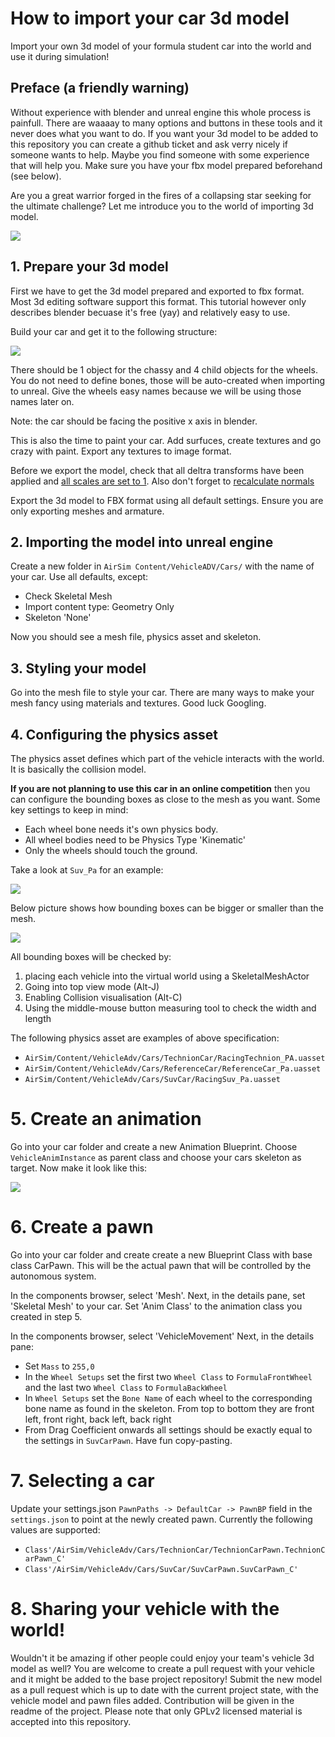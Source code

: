 # How to import your car 3d model

Import your own 3d model of your formula student car into the world and use it during simulation!

## Preface (a friendly warning)
Without experience with blender and unreal engine this whole process is painfull.
There are waaaay to many options and buttons in these tools and it never does what you want to do.
If you want your 3d model to be added to this repository you can create a github ticket and ask verry nicely if someone wants to help.
Maybe you find someone with some experience that will help you.
Make sure you have your fbx model prepared beforehand (see below).

Are you a great warrior forged in the fires of a collapsing star seeking for the ultimate challenge?
Let me introduce you to the world of importing 3d model. 

![](images/goingonanadventure.gif)

## 1. Prepare your 3d model

First we have to get the 3d model prepared and exported to fbx format.
Most 3d editing software support this format.
This tutorial however only describes blender becuase it's free (yay) and relatively easy to use.

Build your car and get it to the following structure:

![](images/blender-structure.png)

There should be 1 object for the chassy and 4 child objects for the wheels.
You do not need to define bones, those will be auto-created when importing to unreal.
Give the wheels easy names because we will be using those names later on.

Note: the car should be facing the positive x axis in blender.

This is also the time to paint your car.
Add surfuces, create textures and go crazy with paint.
Export any textures to image format.

Before we export the model, check that all deltra transforms have been applied and [all scales are set to 1](https://blender.stackexchange.com/questions/31769/how-to-set-the-current-scale-to-1/31771).
Also don't forget to [recalculate normals](https://blender.stackexchange.com/a/153695/100133)

Export the 3d model to FBX format using all default settings.
Ensure you are only exporting meshes and armature.

## 2. Importing the model into unreal engine
Create a new folder in `AirSim Content/VehicleADV/Cars/` with the name of your car.
Use all defaults, except:

* Check Skeletal Mesh
* Import content type: Geometry Only
* Skeleton 'None'

Now you should see a mesh file, physics asset and skeleton.

## 3. Styling your model
Go into the mesh file to style your car. 
There are many ways to make your mesh fancy using materials and textures.
Good luck Googling.

## 4. Configuring the physics asset
The physics asset defines which part of the vehicle interacts with the world.
It is basically the collision model.

**If you are not planning to use this car in an online competition** then you can configure the bounding boxes as close to the mesh as you want.
Some key settings to keep in mind:

* Each wheel bone needs it's own physics body.
* All wheel bodies need to be Physics Type 'Kinematic'
* Only the wheels should touch the ground.

Take a look at `Suv_Pa` for an example:

![](images/ue-suv_pa.png)

Below picture shows how bounding boxes can be bigger or smaller than the mesh.

![](images/ue-equality.png)

All bounding boxes will be checked by:

1. placing each vehicle into the virtual world using a SkeletalMeshActor
2. Going into top view mode (Alt-J)
3. Enabling Collision visualisation (Alt-C)
4. Using the middle-mouse button measuring tool to check the width and length 

The following physics asset are examples of above specification:

* `AirSim/Content/VehicleAdv/Cars/TechnionCar/RacingTechnion_PA.uasset`
* `AirSim/Content/VehicleAdv/Cars/ReferenceCar/ReferenceCar_Pa.uasset`
* `AirSim/Content/VehicleAdv/Cars/SuvCar/RacingSuv_Pa.uasset`

# 5. Create an animation
Go into your car folder and create a new Animation Blueprint.
Choose `VehicleAnimInstance` as parent class and choose your cars skeleton as target.
Now make it look like this:

![](images/ue-anim.png)

# 6. Create a pawn
Go into your car folder and create create a new Blueprint Class with base class CarPawn.
This will be the actual pawn that will be controlled by the autonomous system.

In the components browser, select 'Mesh'.
Next, in the details pane, set 'Skeletal Mesh' to your car.
Set 'Anim Class' to the animation class you created in step 5.

In the components browser, select 'VehicleMovement'
Next, in the details pane:

* Set `Mass` to `255,0`
* In the `Wheel Setups` set the first two `Wheel Class` to `FormulaFrontWheel` and the last two `Wheel Class` to `FormulaBackWheel`
* In `Wheel Setups` set the `Bone Name` of each wheel to the corresponding bone name as found in the skeleton. From top to bottom they are front left, front right, back left, back right
* From Drag Coefficient onwards all settings should be exactly equal to the settings in `SuvCarPawn`. Have fun copy-pasting.

# 7. Selecting a car
Update your settings.json `PawnPaths -> DefaultCar -> PawnBP` field in the `settings.json` to point at the newly created pawn. 
Currently the following values are supported:

* `Class'/AirSim/VehicleAdv/Cars/TechnionCar/TechnionCarPawn.TechnionCarPawn_C'`
* `Class'/AirSim/VehicleAdv/Cars/SuvCar/SuvCarPawn.SuvCarPawn_C'` 


# 8. Sharing your vehicle with the world!

Wouldn't it be amazing if other people could enjoy your team's vehicle 3d model as well?
You are welcome to create a pull request with your vehicle and it might be added to the base project repository!
Submit the new model as a pull request which is up to date with the current project state, with the vehicle model and pawn files added. Contribution will be given in the readme of the project.
Please note that only GPLv2 licensed material is accepted into this repository.
